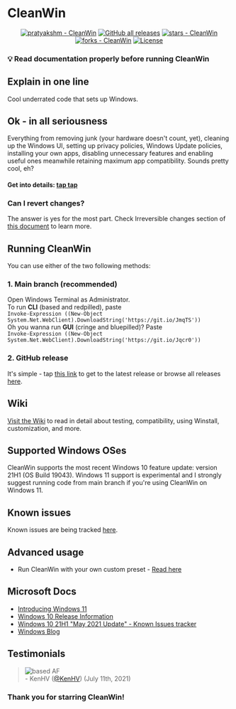 # CleanWin

<p align="center">
<a href="https://github.com/pratyakshm/CleanWin"><img src="https://img.shields.io/static/v1?label=pratyakshm&message=CleanWin&color=blue&logo=github" alt="pratyakshm - CleanWin"></a>
<a href="https://github.com/pratyakshm/CleanWin"><img alt="GitHub all releases" src="https://img.shields.io/github/downloads/pratyakshm/CleanWin/total?color=blue"></a>
<a href="https://github.com/pratyakshm/CleanWin"><img src="https://img.shields.io/github/stars/pratyakshm/CleanWin?style=social" alt="stars - CleanWin"></a>
<a href="https://github.com/pratyakshm/CleanWin"><img src="https://img.shields.io/github/forks/pratyakshm/CleanWin?style=social" alt="forks - CleanWin"></a>
<a href="#license"><img src="https://img.shields.io/badge/License-GPL_v3-blue" alt="License"></a>
</p>

### 💡 Read documentation properly before running CleanWin


## Explain in one line 
Cool underrated code that sets up Windows.


## Ok - in all seriousness
Everything from removing junk (your hardware doesn't count, yet), cleaning up the Windows UI, setting up privacy policies, Windows Update policies, installing your own apps, disabling unnecessary features and enabling useful ones meanwhile retaining maximum app compatibility. Sounds pretty cool, eh?

#### Get into details: [tap tap](https://github.com/pratyakshm/CleanWin/wiki/Detailed-list-of-tasks-CleanWin-performs)

### Can I revert changes? 
The answer is yes for the most part. Check Irreversible changes section of [this document](https://github.com/pratyakshm/CleanWin/wiki/Reverting-changes) to learn more.


## Running CleanWin
You can use either of the two following methods:
### 1. Main branch (recommended)
Open Windows Terminal as Administrator.  
To run **CLI** (based and redpilled), paste  
`Invoke-Expression ((New-Object System.Net.WebClient).DownloadString('https://git.io/JmqTS'))`   
Oh you wanna run **GUI** (cringe and bluepilled)? Paste    
`Invoke-Expression ((New-Object System.Net.WebClient).DownloadString('https://git.io/Jqcr0'))`   

### 2. GitHub release
   It's simple - tap [this link](https://github.com/pratyakshm/CleanWin/releases/latest) to get to the latest release or browse all releases [here](https://github.com/pratyakshm/CleanWin/releases).


## Wiki
[Visit the Wiki](https://github.com/pratyakshm/CleanWin/wiki) to read in detail about testing, compatibility, using Winstall, customization, and more.


## Supported Windows OSes
CleanWin supports the most recent Windows 10 feature update: version 21H1 (OS Build 19043). Windows 11 support is experimental and I strongly suggest running code from main branch if you're using CleanWin on Windows 11.


## Known issues
Known issues are being tracked [here](https://github.com/pratyakshm/CleanWin/issues/16).  


## Advanced usage
  - Run CleanWin with your own custom preset - [Read here](https://github.com/pratyakshm/CleanWin/wiki/Using-a-custom-preset)


## Microsoft Docs
- [Introducing Windows 11](https://blogs.windows.com/windowsexperience/2021/06/24/introducing-windows-11/)
- [Windows 10 Release Information](https://docs.microsoft.com/en-us/windows/release-information/)
- [Windows 10 21H1 "May 2021 Update" - Known Issues tracker](https://docs.microsoft.com/en-us/windows/release-information/status-windows-10-21h1)
- [Windows Blog](https://blogs.windows.com/)


## Testimonials 
> ![based AF](https://i.imgur.com/CbI97e3.png)  
> \- KenHV ([@KenHV](https://github.com/KenHV)) (July 11th, 2021)

### Thank you for starring CleanWin!
